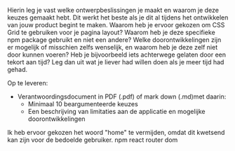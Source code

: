 Hierin leg je vast welke ontwerpbeslissingen je maakt en waarom je deze keuzes gemaakt hebt.
Dit werkt het beste als je dit al tijdens het ontwikkelen van jouw product begint te maken.
Waarom heb je ervoor gekozen om CSS Grid te gebruiken voor je pagina layout?
Waarom heb je deze specifieke npm package gebruikt en niet een andere?
Welke doorontwikkelingen zijn er mogelijk of misschien zelfs wenselijk,
en waarom heb je deze zelf niet door kunnen voeren?
Heb je bijvoorbeeld iets achterwege gelaten door een tekort aan tijd?
Leg dan uit wat je liever had willen doen als je meer tijd had gehad.

Op te leveren: 
- Verantwoordingsdocument in PDF (.pdf) of mark down (.md)met daarin:
  - Minimaal 10 beargumenteerde keuzes
  - Een beschrijving van limitaties aan de applicatie en mogelijke doorontwikkelingen


Ik heb ervoor gekozen het woord "home" te vermijden, omdat dit kwetsend kan zijn voor de bedoelde gebruiker.
npm react router dom